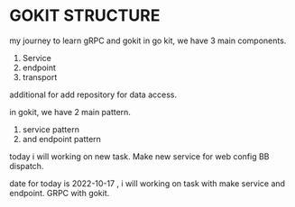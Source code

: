 # GOKIT STRUCTURE 

my journey to learn gRPC and gokit
in go kit, we have 3 main components. 
1. Service
2. endpoint 
3. transport

additional for add repository for data access.

in gokit, we have 2 main pattern.
1. service pattern
2. and endpoint pattern

today i will working on new task. Make new service for web config BB dispatch.

date for today is 2022-10-17 , i will working on task with make service and endpoint. GRPC with gokit.